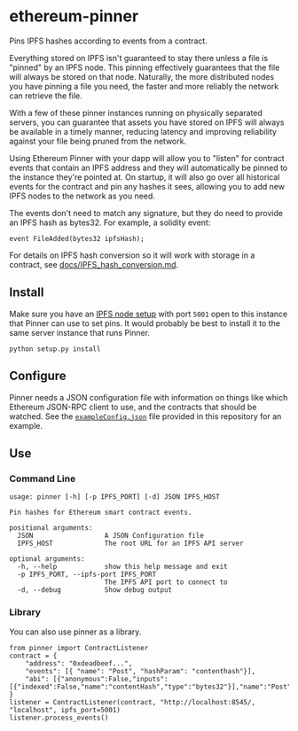 # ethereum-pinner

Pins IPFS hashes according to events from a contract.  

Everything stored on IPFS isn't guaranteed to stay there unless a file is 
"pinned" by an IPFS node.  This pinning effectively guarantees that the file 
will always be stored on that node.  Naturally, the more distributed nodes you 
have pinning a file you need, the faster and more reliably the network can 
retrieve the file.

With a few of these pinner instances running on physically separated servers, 
you can guarantee that assets you have stored on IPFS will always be available 
in a timely manner, reducing latency and improving reliability against your file
being pruned from the network.

Using Ethereum Pinner with your dapp will allow you to "listen" for contract 
events that contain an IPFS address and they will automatically be pinned to 
the instance they're pointed at.  On startup, it will also go over all 
historical events for the contract and pin any hashes it sees, allowing you to 
add new IPFS nodes to the network as you need.

The events don't need to match any signature, but they do need to provide an 
IPFS hash as bytes32.  For example, a solidity event: 

    event FileAdded(bytes32 ipfsHash);

For details on IPFS hash conversion so it will work with storage in a contract, 
see [docs/IPFS_hash_conversion.md](docs/IPFS_hash_conversion.md).

## Install

Make sure you have an [IPFS node setup](https://ipfs.io/docs/install/) with port
`5001` open to this instance that Pinner can use to set pins.  It would probably
be best to install it to the same server instance that runs Pinner.

    python setup.py install

## Configure

Pinner needs a JSON configuration file with information on things like which 
Ethereum JSON-RPC client to use, and the contracts that should be watched.  See
the [`exampleConfig.json`](exampleConfig.json) file provided in this repository
for an example.

## Use

### Command Line

    usage: pinner [-h] [-p IPFS_PORT] [-d] JSON IPFS_HOST

    Pin hashes for Ethereum smart contract events.

    positional arguments:
      JSON                  A JSON Configuration file
      IPFS_HOST             The root URL for an IPFS API server

    optional arguments:
      -h, --help            show this help message and exit
      -p IPFS_PORT, --ipfs-port IPFS_PORT
                            The IPFS API port to connect to
      -d, --debug           Show debug output

### Library

You can also use pinner as a library.

    from pinner import ContractListener
    contract = {
        "address": "0xdeadbeef...",
        "events": [{ "name": "Post", "hashParam": "contenthash"}],
        "abi": [{"anonymous":False,"inputs":[{"indexed":False,"name":"contentHash","type":"bytes32"}],"name":"Post","type":"event"}]
    }
    listener = ContractListener(contract, "http://localhost:8545/, "localhost", ipfs_port=5001)
    listener.process_events()